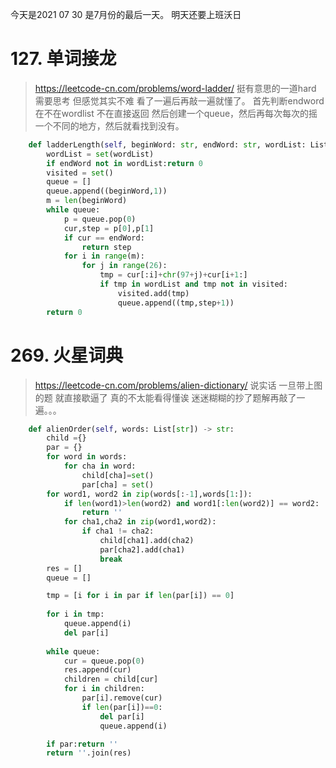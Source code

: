 今天是2021 07 30
是7月份的最后一天。
明天还要上班沃日

# 127. 单词接龙
> https://leetcode-cn.com/problems/word-ladder/
挺有意思的一道hard
需要思考 但感觉其实不难
看了一遍后再敲一遍就懂了。
首先判断endword 在不在wordlist 不在直接返回
然后创建一个queue，然后再每次每次的摇一个不同的地方，然后就看找到没有。
```py
    def ladderLength(self, beginWord: str, endWord: str, wordList: List[str]) -> int:
        wordList = set(wordList)
        if endWord not in wordList:return 0
        visited = set()
        queue = []
        queue.append((beginWord,1))
        m = len(beginWord)
        while queue:
            p = queue.pop(0)
            cur,step = p[0],p[1]
            if cur == endWord:
                return step
            for i in range(m):
                for j in range(26):
                    tmp = cur[:i]+chr(97+j)+cur[i+1:]
                    if tmp in wordList and tmp not in visited:
                        visited.add(tmp)
                        queue.append((tmp,step+1))
        return 0
```
# 269. 火星词典
> https://leetcode-cn.com/problems/alien-dictionary/
说实话 一旦带上图的题 就直接歇逼了
真的不太能看得懂诶
迷迷糊糊的抄了题解再敲了一遍。。。
```py
    def alienOrder(self, words: List[str]) -> str:
        child ={}
        par = {}
        for word in words:
            for cha in word:
                child[cha]=set()
                par[cha] = set()
        for word1, word2 in zip(words[:-1],words[1:]):
            if len(word1)>len(word2) and word1[:len(word2)] == word2:
                return ''
            for cha1,cha2 in zip(word1,word2):
                if cha1 != cha2:
                    child[cha1].add(cha2)
                    par[cha2].add(cha1)
                    break
        res = []
        queue = []

        tmp = [i for i in par if len(par[i]) == 0]
        
        for i in tmp:
            queue.append(i)
            del par[i]
        
        while queue:
            cur = queue.pop(0)
            res.append(cur)
            children = child[cur]
            for i in children:
                par[i].remove(cur)
                if len(par[i])==0:
                    del par[i]
                    queue.append(i)

        if par:return ''
        return ''.join(res)
```
